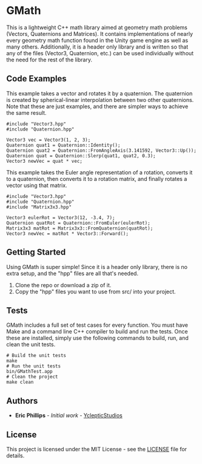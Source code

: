 # GMath

This is a lightweight C++ math library aimed at geometry math problems (Vectors, Quaternions and Matrices). It contains implementations of nearly every geometry math function found in the Unity game engine as well as many others. Additionally, it is a header only library and is written so that any of the files (Vector3, Quaternion, etc.) can be used individually without the need for the rest of the library.

## Code Examples

This example takes a vector and rotates it by a quaternion. The quaternion is created by spherical-linear interpolation between two other quaternions. Note that these are just examples, and there are simpler ways to achieve the same result.

```
#include "Vector3.hpp"
#include "Quaternion.hpp"

Vector3 vec = Vector3(1, 2, 3);
Quaternion quat1 = Quaternion::Identity();
Quaternion quat2 = Quaternion::FromAngleAxis(3.141592, Vector3::Up());
Quaternion quat = Quaternion::Slerp(quat1, quat2, 0.3);
Vector3 newVec = quat * vec;
 ```
 
This example takes the Euler angle representation of a rotation, converts it to a quaternion, then converts it to a rotation matrix, and finally rotates a vector using that matrix.

```
#include "Vector3.hpp"
#include "Quaternion.hpp"
#include "Matrix3x3.hpp"

Vector3 eulerRot = Vector3(12, -3.4, 7);
Quaternion quatRot = Quaternion::FromEuler(eulerRot);
Matrix3x3 matRot = Matrix3x3::FromQuaternion(quatRot);
Vector3 newVec = matRot * Vector3::Forward();
```
 
## Getting Started

Using GMath is super simple! Since it is a header only library, there is no extra setup, and the "hpp" files are all that's needed.

1. Clone the repo or download a zip of it.
2. Copy the "hpp" files you want to use from src/ into your project.

## Tests

GMath includes a full set of test cases for every function. You must have Make and a command line C++ compiler to build and run the tests. Once these are installed, simply use the following commands to build, run, and clean the unit tests.

```
# Build the unit tests
make
# Run the unit tests
bin/GMathTest.app
# Clean the project
make clean
```

## Authors

* **Eric Phillips** - *Initial work* - [YclepticStudios](https://github.com/YclepticStudios)

## License

This project is licensed under the MIT License - see the [LICENSE](LICENSE) file for details.
